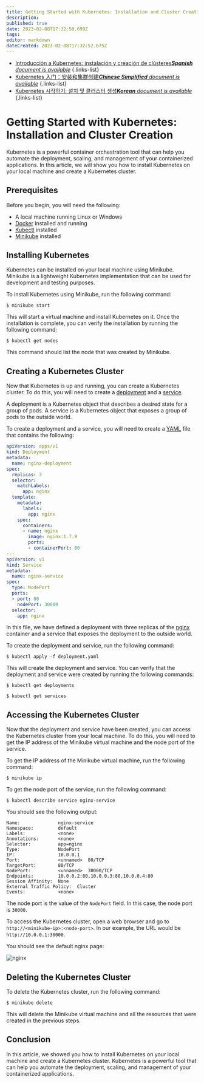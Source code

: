 ```yaml
---
title: Getting Started with Kubernetes: Installation and Cluster Creation
description: 
published: true
date: 2023-02-08T17:32:58.699Z
tags: 
editor: markdown
dateCreated: 2023-02-08T17:32:52.675Z
---
```


- [Introducción a Kubernetes: instalación y creación de clústeres***Spanish** document is available*](/es/Knowledge-base/Kubernetes/getting-started-with-kubernetes-installation-and-cluster-creation)
{.links-list}
- [Kubernetes 入门：安装和集群创建***Chinese Simplified** document is available*](/zh/Knowledge-base/Kubernetes/getting-started-with-kubernetes-installation-and-cluster-creation)
{.links-list}
- [Kubernetes 시작하기: 설치 및 클러스터 생성***Korean** document is available*](/ko/Knowledge-base/Kubernetes/getting-started-with-kubernetes-installation-and-cluster-creation)
{.links-list}


# Getting Started with Kubernetes: Installation and Cluster Creation

Kubernetes is a powerful container orchestration tool that can help you automate the deployment, scaling, and management of your containerized applications. In this article, we will show you how to install Kubernetes on your local machine and create a Kubernetes cluster.

## Prerequisites

Before you begin, you will need the following:

- A local machine running Linux or Windows
- [Docker](https://docs.docker.com/install/) installed and running
- [Kubectl](https://kubernetes.io/docs/tasks/tools/install-kubectl/) installed
- [Minikube](https://kubernetes.io/docs/tasks/tools/install-minikube/) installed

## Installing Kubernetes

Kubernetes can be installed on your local machine using Minikube. Minikube is a lightweight Kubernetes implementation that can be used for development and testing purposes.

To install Kubernetes using Minikube, run the following command:

```
$ minikube start
```

This will start a virtual machine and install Kubernetes on it. Once the installation is complete, you can verify the installation by running the following command:

```
$ kubectl get nodes
```

This command should list the node that was created by Minikube.

## Creating a Kubernetes Cluster

Now that Kubernetes is up and running, you can create a Kubernetes cluster. To do this, you will need to create a [deployment](https://kubernetes.io/docs/concepts/workloads/controllers/deployment/) and a [service](https://kubernetes.io/docs/concepts/services-networking/service/).

A deployment is a Kubernetes object that describes a desired state for a group of pods. A service is a Kubernetes object that exposes a group of pods to the outside world.

To create a deployment and a service, you will need to create a [YAML](https://en.wikipedia.org/wiki/YAML) file that contains the following:

```yaml
apiVersion: apps/v1
kind: Deployment
metadata:
  name: nginx-deployment
spec:
  replicas: 3
  selector:
    matchLabels:
      app: nginx
  template:
    metadata:
      labels:
        app: nginx
    spec:
      containers:
      - name: nginx
        image: nginx:1.7.9
        ports:
        - containerPort: 80
---
apiVersion: v1
kind: Service
metadata:
  name: nginx-service
spec:
  type: NodePort
  ports:
  - port: 80
    nodePort: 30000
  selector:
    app: nginx
```

In this file, we have defined a deployment with three replicas of the [nginx](https://www.nginx.com/) container and a service that exposes the deployment to the outside world.

To create the deployment and service, run the following command:

```
$ kubectl apply -f deployment.yaml
```

This will create the deployment and service. You can verify that the deployment and service were created by running the following commands:

```
$ kubectl get deployments
```

```
$ kubectl get services
```

## Accessing the Kubernetes Cluster

Now that the deployment and service have been created, you can access the Kubernetes cluster from your local machine. To do this, you will need to get the IP address of the Minikube virtual machine and the node port of the service.

To get the IP address of the Minikube virtual machine, run the following command:

```
$ minikube ip
```

To get the node port of the service, run the following command:

```
$ kubectl describe service nginx-service
```

You should see the following output:

```
Name:              nginx-service
Namespace:         default
Labels:            <none>
Annotations:       <none>
Selector:          app=nginx
Type:              NodePort
IP:                10.0.0.1
Port:              <unnamed>  80/TCP
TargetPort:        80/TCP
NodePort:          <unnamed>  30000/TCP
Endpoints:         10.0.0.2:80,10.0.0.3:80,10.0.0.4:80
Session Affinity:  None
External Traffic Policy:  Cluster
Events:            <none>
```

The node port is the value of the `NodePort` field. In this case, the node port is `30000`.

To access the Kubernetes cluster, open a web browser and go to `http://<minikube-ip>:<node-port>`. In our example, the URL would be `http://10.0.0.1:30000`.

You should see the default nginx page:

![nginx](https://www.nginx.com/wp-content/uploads/2018/08/nginx-logo.png)

## Deleting the Kubernetes Cluster

To delete the Kubernetes cluster, run the following command:

```
$ minikube delete
```

This will delete the Minikube virtual machine and all the resources that were created in the previous steps.

## Conclusion

In this article, we showed you how to install Kubernetes on your local machine and create a Kubernetes cluster. Kubernetes is a powerful tool that can help you automate the deployment, scaling, and management of your containerized applications.